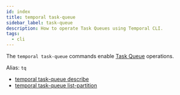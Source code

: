 ```yaml
---
id: index
title: temporal task-queue
sidebar_label: task-queue
description: How to operate Task Queues using Temporal CLI.
tags:
  - cli
---
```


The `temporal task-queue` commands enable [Task Queue](/concepts/what-is-a-task-queue) operations.

Alias: `tq`

- [temporal task-queue describe](/temporal-cli/task-queue#describe)
- [temporal task-queue list-partition](/temporal-cli/task-queue#list-partition)
